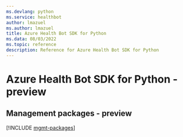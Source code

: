 ```yaml
---
ms.devlang: python
ms.service: healthbot
author: lmazuel
ms.author: lmazuel
title: Azure Health Bot SDK for Python
ms.data: 08/03/2022
ms.topic: reference
description: Reference for Azure Health Bot SDK for Python
---
```

# Azure Health Bot SDK for Python - preview

## Management packages - preview
[!INCLUDE [mgmt-packages](health-bot-mgmt-index.md)]